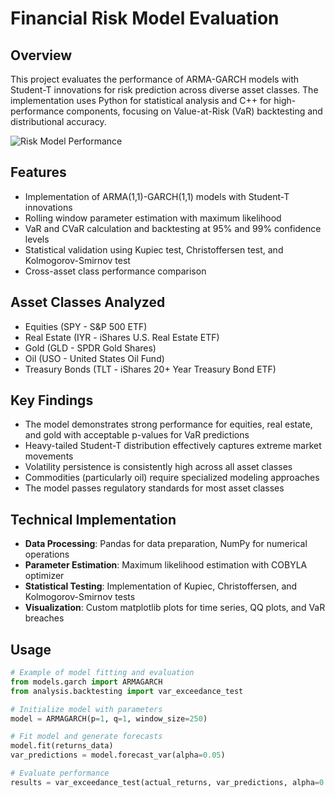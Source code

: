 # Financial Risk Model Evaluation

## Overview
This project evaluates the performance of ARMA-GARCH models with Student-T innovations for risk prediction across diverse asset classes. The implementation uses Python for statistical analysis and C++ for high-performance components, focusing on Value-at-Risk (VaR) backtesting and distributional accuracy.

![Risk Model Performance](results/spy_var_performance.png)

## Features
- Implementation of ARMA(1,1)-GARCH(1,1) models with Student-T innovations
- Rolling window parameter estimation with maximum likelihood
- VaR and CVaR calculation and backtesting at 95% and 99% confidence levels
- Statistical validation using Kupiec test, Christoffersen test, and Kolmogorov-Smirnov test
- Cross-asset class performance comparison

## Asset Classes Analyzed
- Equities (SPY - S&P 500 ETF)
- Real Estate (IYR - iShares U.S. Real Estate ETF)
- Gold (GLD - SPDR Gold Shares)
- Oil (USO - United States Oil Fund)
- Treasury Bonds (TLT - iShares 20+ Year Treasury Bond ETF)

## Key Findings
- The model demonstrates strong performance for equities, real estate, and gold with acceptable p-values for VaR predictions
- Heavy-tailed Student-T distribution effectively captures extreme market movements
- Volatility persistence is consistently high across all asset classes
- Commodities (particularly oil) require specialized modeling approaches
- The model passes regulatory standards for most asset classes

## Technical Implementation
- **Data Processing**: Pandas for data preparation, NumPy for numerical operations
- **Parameter Estimation**: Maximum likelihood estimation with COBYLA optimizer
- **Statistical Testing**: Implementation of Kupiec, Christoffersen, and Kolmogorov-Smirnov tests
- **Visualization**: Custom matplotlib plots for time series, QQ plots, and VaR breaches

## Usage
```python
# Example of model fitting and evaluation
from models.garch import ARMAGARCH
from analysis.backtesting import var_exceedance_test

# Initialize model with parameters
model = ARMAGARCH(p=1, q=1, window_size=250)

# Fit model and generate forecasts
model.fit(returns_data)
var_predictions = model.forecast_var(alpha=0.05)

# Evaluate performance
results = var_exceedance_test(actual_returns, var_predictions, alpha=0.05)

